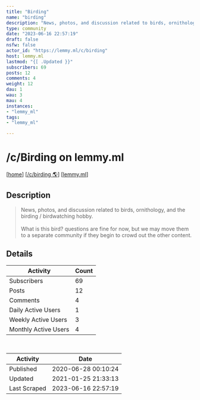 ```yaml
---
title: "Birding" 
name: "birding"
description: "News, photos, and discussion related to birds, ornithology, and the birding / birdwatching hobby.What is this bird? questions are fine for now, but we may move them to a separate community if they begin to crowd out the other content."
type: community
date: "2023-06-16 22:57:19"
draft: false
nsfw: false
actor_id: "https://lemmy.ml/c/birding"
host: lemmy.ml
lastmod: "{[ .Updated }}"
subscribers: 69
posts: 12
comments: 4
weight: 12
dau: 1
wau: 3
mau: 4
instances:
- "lemmy_ml"
tags: 
- "lemmy_ml"

---
```


# /c/Birding on lemmy.ml

[[home](/)]
[[/c/birding 🌎](https://lemmy.ml/c/birding)]
[[lemmy.ml](/instances/lemmy_ml)]


## Description 

<blockquote class="description">
News, photos, and discussion related to birds, ornithology, and the birding / birdwatching hobby.<br><br>What is this bird? questions are fine for now, but we may move them to a separate community if they begin to crowd out the other content.
</blockquote>


## Details

| Activity | Count  |
|----------------------|---|
| Subscribers          | 69 |
| Posts                | 12  |
| Comments             | 4  |
| Daily Active Users   | 1  |
| Weekly Active Users  | 3  |
| Monthly Active Users | 4  |

<br>

| Activity | Date |
|----------------------|---|
| Published            | 2020-06-28 00:10:24 |
| Updated              | 2021-01-25 21:33:13 |
| Last Scraped         | 2023-06-16 22:57:19 |
